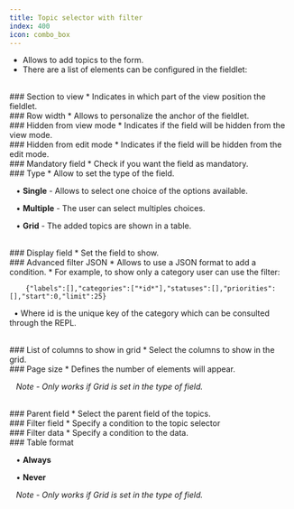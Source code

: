 ```yaml
---
title: Topic selector with filter
index: 400
icon: combo_box
---
```

* Allows to add topics to the form.
* There are a list of elements can be configured in the fieldlet:

<br />
### Section to view
* Indicates in which part of the view position the fieldlet.

<br />
### Row width
* Allows to personalize the anchor of the fieldlet.

<br />
### Hidden from view mode
* Indicates if the field will be hidden from the view mode.

<br />
### Hidden from edit mode
* Indicates if the field will be hidden from the edit mode.

<br />
### Mandatory field
* Check if you want the field as mandatory.

<br />
### Type
* Allow to set the type of the field.

&nbsp; &nbsp;• **Single** - Allows to select one choice of the options available. <br />

&nbsp; &nbsp;• **Multiple** - The user can select multiples choices. <br />

&nbsp; &nbsp;• **Grid** - The added topics are shown in a table.


<br />
### Display field
* Set the field to show.

<br />
### Advanced filter JSON
* Allows to use a JSON format to add a condition. 
* For example, to show only a category user can use the filter:

            
        {"labels":[],"categories":["*id*"],"statuses":[],"priorities":[],"start":0,"limit":25} 


&nbsp;&nbsp;• Where id is the unique key of the category which can be consulted through the REPL.

<br />
### List of columns to show in grid
* Select the columns to show in the grid.

<br />
### Page size
* Defines the number of elements will appear.

&nbsp;&nbsp; *Note - Only works if Grid is set in the type of field.*

<br />
### Parent field
* Select the parent field of the topics.

<br /> 
### Filter field
* Specify a condition to the topic selector


<br />
### Filter data
* Specify a condition to the data.

<br />
### Table format

&nbsp; &nbsp;• **Always** <br />

&nbsp; &nbsp;• **Never** <br />

&nbsp;&nbsp; *Note - Only works if Grid is set in the type of field.*
